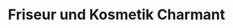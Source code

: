 ---
title: "Friseur und Kosmetik Charmant"
url: /schraplau/friseur-und-kosmetik-charmant/
shop: Friseur
---